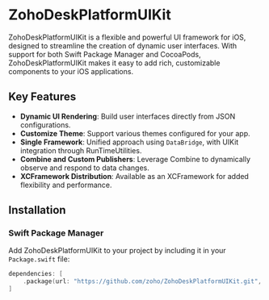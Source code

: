 # ZohoDeskPlatformUIKit

ZohoDeskPlatformUIKit is a flexible and powerful UI framework for iOS, designed to streamline the creation of dynamic user interfaces. With support for both Swift Package Manager and CocoaPods, ZohoDeskPlatformUIKit makes it easy to add rich, customizable components to your iOS applications.

## Key Features

- **Dynamic UI Rendering**: Build user interfaces directly from JSON configurations.
- **Customize Theme**: Support various themes configured for your app.
- **Single Framework**: Unified approach using `DataBridge`, with UIKit integration through RunTimeUtilities.
- **Combine and Custom Publishers**: Leverage Combine to dynamically observe and respond to data changes.
- **XCFramework Distribution**: Available as an XCFramework for added flexibility and performance.

## Installation

### Swift Package Manager

Add ZohoDeskPlatformUIKit to your project by including it in your `Package.swift` file:

```swift
dependencies: [
    .package(url: "https://github.com/zoho/ZohoDeskPlatformUIKit.git", from: "{tag_version}")
]
```

